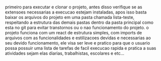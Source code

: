 primeiro para executar e clonar o projeto, antes disso verifique se as extensoes necessarias a execucao estejam instaladas, apos isso basta baixar os arquivos do projeto em uma pasta chamada lista-teste, respeitando a estrutura das demais pastas dentro da pasta principal como esta no git para evitar transtornos ou o nao funcionamento do projeto.
o projeto funciona com um react de estrutura simples, com imports de arquivos com as funcionalidades e estilizacoes devidas e necessarias ao seu devido funcionamento, ele visa ser leve e pratico para que o usuario possa possuir uma lista de tarefas de facil execucao rapida e pratica a suas atividades sejam elas diarias, trabalhistas, escolares e etc...
